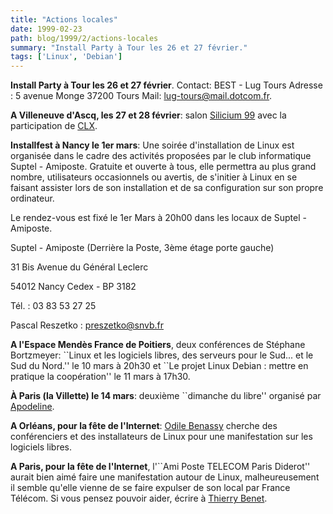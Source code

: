 ```yaml
---
title: "Actions locales"
date: 1999-02-23
path: blog/1999/2/actions-locales
summary: "Install Party à Tour les 26 et 27 février."
tags: ['Linux', 'Debian']
---
```


<P>
<B>Install Party à Tour les 26 et 27 février</B>. Contact:
BEST - Lug Tours Adresse : 5 avenue Monge 37200 Tours Mail: <A HREF="mailto:lug-tours@mail.dotcom.fr">lug-tours@mail.dotcom.fr</A>.
</P>

<P>
<B>A Villeneuve d'Ascq, les 27 et 28 février</B>: salon <A HREF="http://home.nordnet.fr/~scaby/silicium.99/">Silicium
99</A> avec la participation de <A HREF="http://home.nordnet.fr/~gryckeboer/clx/">CLX</A>.
</P>

<P><B>Installfest à Nancy le 1er mars</B>:
Une soirée d'installation de Linux est organisée dans le cadre des activités
proposées par le club informatique Suptel - Amiposte.
Gratuite et ouverte à tous, elle permettra au plus grand nombre,
utilisateurs occasionnels ou avertis, de s'initier à Linux en se
faisant assister lors de son installation et de sa configuration
sur son propre ordinateur.</P>

<P>Le rendez-vous est fixé le 1er Mars à 20h00 dans les locaux de Suptel - Amiposte.</P>

<P>Suptel - Amiposte (Derrière la Poste, 3ème étage porte gauche)</P>

<P>31 Bis Avenue du Général Leclerc</P>

<P>54012 Nancy Cedex - BP 3182</P>

<P>Tél.  : 03 83 53 27 25</P>

<P>Pascal Reszetko : <A HREF="mailto:preszetko@snvb.fr">preszetko@snvb.fr</A></P>

<P><B>A l'Espace Mendès France de Poitiers</B>, deux conférences de
Stéphane Bortzmeyer: ``Linux et les logiciels libres, des serveurs pour
le Sud...  et le Sud du Nord.'' le 10 mars à 20h30 et ``Le projet Linux
Debian : mettre en pratique la coopération'' le 11 mars à 17h30.</P>

<P><B>À Paris (la Villette) le 14 mars</B>:
deuxième ``dimanche du libre'' organisé par <A HREF="http://www.teaser.fr/~amajorel/apodeline/">Apodeline</A>.</P>

<P><B>A Orléans, pour la fête de l'Internet</B>: <A HREF="mailto:obenassy@magic.fr">Odile Benassy</A> cherche des
conférenciers et des installateurs de Linux pour une manifestation sur
les logiciels libres.</P>

<P><B>A Paris, pour la fête de l'Internet</B>, l'``Ami Poste TELECOM
Paris Diderot'' aurait bien aimé faire une manifestation autour de Linux,
malheureusement il semble qu'elle vienne de se faire expulser de son
local par France Télécom. Si vous pensez pouvoir aider, écrire à <A HREF="mailto:T.Benet@wanadoo.fr">Thierry Benet</A>.</P>


